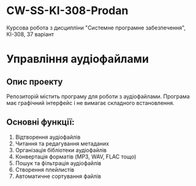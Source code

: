 # CW-SS-KI-308-Prodan
Курсова робота з дисципліни "Системне програмне забезпечення", КІ-308, 37 варіант
# Управління аудіофайлами

## Опис проекту
Репозиторій містить програму для роботи з аудіофайлами. Програма має графічний інтерфейс і не вимагає складного встановлення.

## Основні функції:
1. Відтворення аудіофайлів
2. Читання та редагування метаданих
3. Організація бібліотеки аудіофайлів
4. Конвертація форматів (MP3, WAV, FLAC тощо)
5. Пошук та фільтрація аудіофайлів
6. Створення плейлистів
7. Автоматичне сортування файлів
